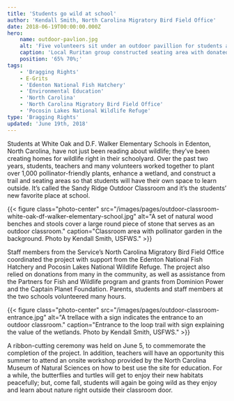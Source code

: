 ```yaml
---
title: 'Students go wild at school'
author: 'Kendall Smith, North Carolina Migratory Bird Field Office'
date: 2018-06-19T00:00:00.000Z
hero:
    name: outdoor-pavlion.jpg
    alt: 'Five volunteers sit under an outdoor pavillion for students at the local elementary school.'
    caption: 'Local Ruritan group constructed seating area with donated materials. Photo by Kendall Smith, USFWS.'
    position: '65% 70%;'
tags:
    - 'Bragging Rights'
    - E-Grits
    - 'Edenton National Fish Hatchery'
    - 'Environmental Education'
    - 'North Carolina'
    - 'North Carolina Migratory Bird Field Office'
    - 'Pocosin Lakes National Wildlife Refuge'
type: 'Bragging Rights'
updated: 'June 19th, 2018'
---
```


Students at White Oak and D.F. Walker Elementary Schools in Edenton, North Carolina, have not just been reading about wildlife; they’ve been creating homes for wildlife right in their schoolyard. Over the past two years, students, teachers and many volunteers worked together to plant over 1,000 pollinator-friendly plants, enhance a wetland, and construct a trail and seating areas so that students will have their own space to learn outside. It’s called the Sandy Ridge Outdoor Classroom and it’s the students’ new favorite place at school.

{{< figure class="photo-center" src="/images/pages/outdoor-classroom-white-oak-df-walker-elementary-school.jpg" alt="A set of natural wood benches and stools cover a large round piece of stone that serves as an outdoor classroom." caption="Classroom area with pollinator garden in the background.  Photo by Kendall Smith, USFWS." >}}

Staff members from the Service’s North Carolina Migratory Bird Field Office coordinated the project with support from the Edenton National Fish Hatchery and Pocosin Lakes National Wildlife Refuge. The project also relied on donations from many in the community, as well as assistance from the Partners for Fish and Wildlife program and grants from Dominion Power and the Captain Planet Foundation. Parents, students and staff members at the two schools volunteered many hours.

{{< figure class="photo-center" src="/images/pages/outdoor-classroom-entrance.jpg" alt="A trellace with a sign indicates the entrance to an outdoor classroom." caption="Entrance to the loop trail with sign explaining the value of the wetlands. Photo by Kendall Smith, USFWS." >}}

A ribbon-cutting ceremony was held on June 5, to commemorate the completion of the project. In addition, teachers will have an opportunity this summer to attend an onsite workshop provided by the North Carolina Museum of Natural Sciences on how to best use the site for education. For a while, the butterflies and turtles will get to enjoy their new habitats peacefully; but, come fall, students will again be going wild as they enjoy and learn about nature right outside their classroom door.
